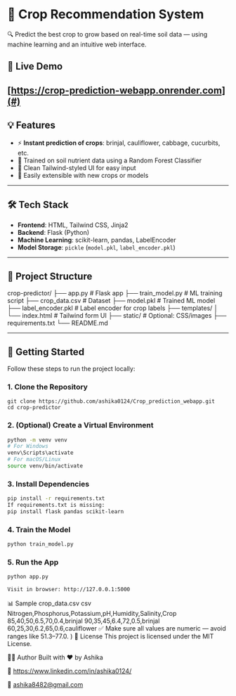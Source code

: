 # 🌱 Crop Recommendation System

🔍 Predict the best crop to grow based on real-time soil data — using machine learning and an intuitive web interface.

## 🧠 Live Demo
[https://crop-prediction-webapp.onrender.com](#) 
---

## 💡 Features

- ⚡ **Instant prediction of crops**: brinjal, cauliflower, cabbage, cucurbits, etc.
- 🤖 Trained on soil nutrient data using a Random Forest Classifier
- 🎯 Clean Tailwind-styled UI for easy input
- 🧪 Easily extensible with new crops or models

---

## 🛠️ Tech Stack

- **Frontend**: HTML, Tailwind CSS, Jinja2
- **Backend**: Flask (Python)
- **Machine Learning**: scikit-learn, pandas, LabelEncoder
- **Model Storage**: `pickle` (`model.pkl`, `label_encoder.pkl`)

---

## 📁 Project Structure


crop-predictor/
├── app.py                # Flask app
├── train_model.py        # ML training script
├── crop_data.csv         # Dataset
├── model.pkl             # Trained ML model
├── label_encoder.pkl     # Label encoder for crop labels
├── templates/
│   └── index.html        # Tailwind form UI
├── static/               # Optional: CSS/images
├── requirements.txt
└── README.md

---

## 🚀 Getting Started

Follow these steps to run the project locally:

### 1. Clone the Repository

```
git clone https://github.com/ashika0124/Crop_prediction_webapp.git
cd crop-predictor
```
### 2. (Optional) Create a Virtual Environment

```bash
python -m venv venv
# For Windows
venv\Scripts\activate
# For macOS/Linux
source venv/bin/activate
```
### 3. Install Dependencies

```bash
pip install -r requirements.txt
If requirements.txt is missing:
pip install flask pandas scikit-learn
```
### 4. Train the Model

```bash
python train_model.py
```
### 5. Run the App

```bash
python app.py

Visit in browser: http://127.0.0.1:5000
```
📊 Sample crop_data.csv
csv
Nitrogen,Phosphorus,Potassium,pH,Humidity,Salinity,Crop
85,40,50,6.5,70,0.4,brinjal
90,35,45,6.4,72,0.5,brinjal
60,25,30,6.2,65,0.6,cauliflower
✅ Make sure all values are numeric — avoid ranges like 51.3–77.0.
)
📄 License
This project is licensed under the MIT License.

🙋‍♂️ Author
Built with ❤️ by Ashika

🔗 https://www.linkedin.com/in/ashika0124/ 

📧 ashika8482@gmail.com
